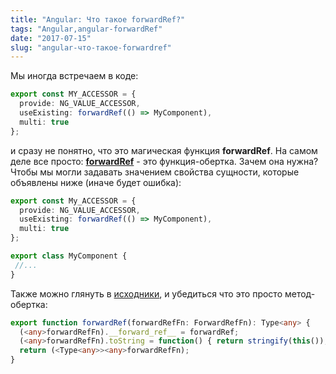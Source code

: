 ```yaml
---
title: "Angular: Что такое forwardRef?"
tags: "Angular,angular-forwardRef"
date: "2017-07-15"
slug: "angular-что-такое-forwardref"
---
```


Мы иногда встречаем в коде:

```typescript
export const MY_ACCESSOR = {
  provide: NG_VALUE_ACCESSOR,
  useExisting: forwardRef(() => MyComponent),
  multi: true
};
```

и сразу не понятно, что это магическая функция **forwardRef**. На самом деле все просто: [**forwardRef**](https://angular.io/api/core/forwardRef) - это функция-обертка. Зачем она нужна? Чтобы мы могли задавать значением свойства сущности, которые объявлены ниже (иначе будет ошибка):

```typescript
export const My_ACCESSOR = {
  provide: NG_VALUE_ACCESSOR,
  useExisting: forwardRef(() => MyComponent),
  multi: true
};

export class MyComponent {
 //...
}
```

Также можно глянуть в [исходники](https://github.com/angular/angular/blob/master/packages/core/src/di/forward_ref.ts#L36), и убедиться что это просто метод-обертка:

```typescript
export function forwardRef(forwardRefFn: ForwardRefFn): Type<any> {
  (<any>forwardRefFn).__forward_ref__ = forwardRef;
  (<any>forwardRefFn).toString = function() { return stringify(this()); };
  return (<Type<any>><any>forwardRefFn);
}
```
